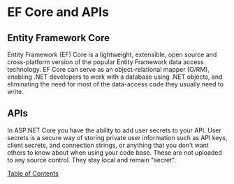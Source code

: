 # EF Core and APIs

## Entity Framework Core
Entity Framework (EF) Core is a lightweight, extensible, open source and cross-platform version of the popular Entity Framework data access technology. EF Core can serve as an object-relational mapper (O/RM), enabling .NET developers to work with a database using .NET objects, and eliminating the need for most of the data-access code they usually need to write.

## APIs
In ASP.NET Core you have the ability to add user secrets to your API. User secrets is a secure way of storing private user information such as API keys, client secrets, and connection strings, or anything that you don’t want others to know about when using your code base. These are not uploaded to any source control. They stay local and remain "secret".



[Table of Contents](README.md)